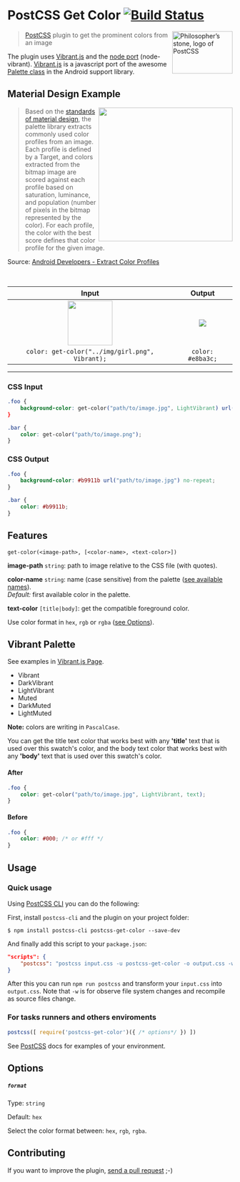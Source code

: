 # PostCSS Get Color [![Build Status][ci-img]][ci]

<img align="right" width="135" height="95" src="http://postcss.github.io/postcss/logo-leftp.png" title="Philosopher’s stone, logo of PostCSS">

> [PostCSS] plugin to get the prominent colors from an image

The plugin uses [Vibrant.js] and the [node port](https://github.com/akfish/node-vibrant) (node-vibrant). [Vibrant.js] is a javascript port of the awesome [Palette class](https://developer.android.com/reference/android/support/v7/graphics/Palette.html) in the Android support library.

[Vibrant.js]: https://github.com/jariz/vibrant.js/
[PostCSS]: https://github.com/postcss/postcss
[ci-img]:  https://travis-ci.org/ismamz/postcss-get-color.svg
[ci]:      https://travis-ci.org/ismamz/postcss-get-color

## Material Design Example

<img src="https://media.giphy.com/media/l1J9BYEg4zGTty9wY/giphy.gif" width="300" align="right"/>


> Based on the [standards of material design](https://material.io/guidelines/style/color.html), the palette library extracts commonly used color profiles from an image. Each profile is defined by a Target, and colors extracted from the bitmap image are scored against each profile based on saturation, luminance, and population (number of pixels in the bitmap represented by the color). For each profile, the color with the best score defines that color profile for the given image.

Source: [Android Developers - Extract Color Profiles](https://developer.android.com/training/material/palette-colors.html#extract-color-profiles)

<br>

| Input         | Output        |
|:-------------:|:-------------:|
| <img src="https://github.com/ismamz/postcss-get-color/raw/master/test/img/girl.png" width="100" height="100"/> | <img src="https://placehold.it/100/e8ba3c/fff?text=e8ba3c"/> |
| `color: get-color("../img/girl.png", Vibrant);` | `color: #e8ba3c;` |


--- 


### CSS Input

```css
.foo {
    background-color: get-color("path/to/image.jpg", LightVibrant) url("path/to/image.jpg) no-repeat;
}

.bar {
    color: get-color("path/to/image.png");
}
```

### CSS Output

```css
.foo {
    background-color: #b9911b url("path/to/image.jpg") no-repeat;
}

.bar {
    color: #b9911b;
}
```

## Features

```
get-color(<image-path>, [<color-name>, <text-color>])
```

**image-path** `string`: path to image relative to the CSS file (with quotes).

**color-name** `string`: name (case sensitive) from the palette ([see available names](#vibrant-palette)). <br> _Default:_ first available color in the palette. 

**text-color** `[title|body]`: get the compatible foreground color.


Use color format in `hex`, `rgb` or `rgba` ([see Options](#options)).


## Vibrant Palette

See examples in [Vibrant.js Page](http://jariz.github.io/vibrant.js/).

- Vibrant
- DarkVibrant
- LightVibrant
- Muted
- DarkMuted
- LightMuted

**Note:** colors are writing in `PascalCase`.

You can get the title text color that works best with any **'title'** text that is used over this swatch's color, and the body text color that works best with any **'body'** text that is used over this swatch's color.

#### After

```css
.foo {
    color: get-color("path/to/image.jpg", LightVibrant, text);
}
```

#### Before

```css
.foo {
    color: #000; /* or #fff */
}
```

## Usage

### Quick usage

Using [PostCSS CLI](https://github.com/postcss/postcss-cli) you can do the following:

First, install `postcss-cli` and the plugin on your project folder:

```
$ npm install postcss-cli postcss-get-color --save-dev
```

And finally add this script to your `package.json`:

```json
"scripts": {
    "postcss": "postcss input.css -u postcss-get-color -o output.css -w"
}
```

After this you can run `npm run postcss` and transform your `input.css` into `output.css`. Note that `-w` is for observe file system changes and recompile as source files change.

### For tasks runners and others enviroments

```js
postcss([ require('postcss-get-color')({ /* options*/ }) ])
```

See [PostCSS] docs for examples of your environment.

## Options

##### `format`

Type: `string`

Default: `hex`

Select the color format between: `hex`, `rgb`, `rgba`.

## Contributing

If you want to improve the plugin, [send a pull request](https://github.com/ismamz/postcss-get-color/pull/new/master) ;-)
